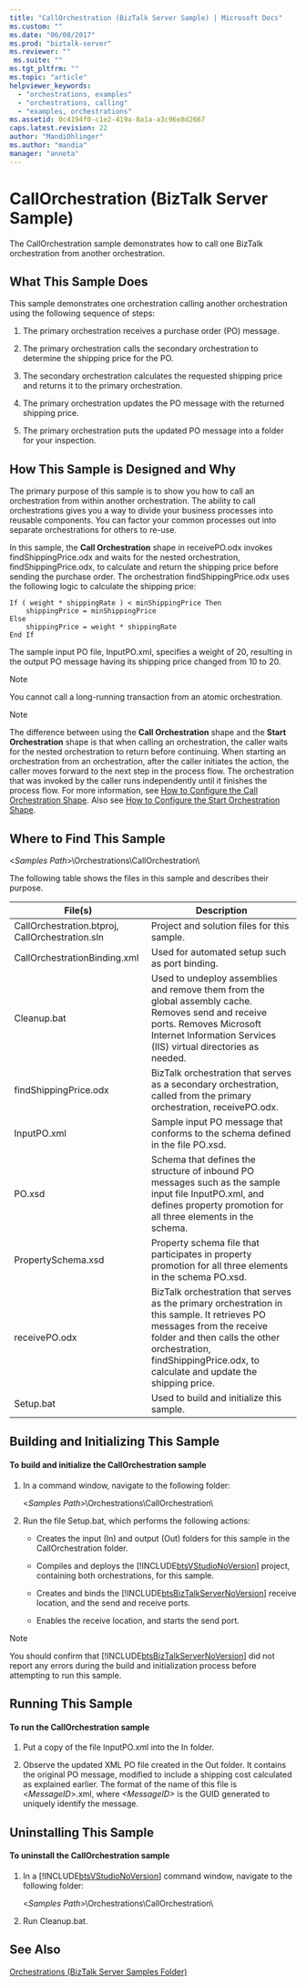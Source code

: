 ```yaml
---
title: "CallOrchestration (BizTalk Server Sample) | Microsoft Docs"
ms.custom: ""
ms.date: "06/08/2017"
ms.prod: "biztalk-server"
ms.reviewer: ""
 ms.suite: ""
ms.tgt_pltfrm: ""
ms.topic: "article"
helpviewer_keywords: 
  - "orchestrations, examples"
  - "orchestrations, calling"
  - "examples, orchestrations"
ms.assetid: 0c4194f0-c1e2-419a-8a1a-a3c96e8d2667
caps.latest.revision: 22
author: "MandiOhlinger"
ms.author: "mandia"
manager: "anneta"
---
```

# CallOrchestration (BizTalk Server Sample)
The CallOrchestration sample demonstrates how to call one BizTalk orchestration from another orchestration.  
  
## What This Sample Does  
 This sample demonstrates one orchestration calling another orchestration using the following sequence of steps:  
  
1.  The primary orchestration receives a purchase order (PO) message.  
  
2.  The primary orchestration calls the secondary orchestration to determine the shipping price for the PO.  
  
3.  The secondary orchestration calculates the requested shipping price and returns it to the primary orchestration.  
  
4.  The primary orchestration updates the PO message with the returned shipping price.  
  
5.  The primary orchestration puts the updated PO message into a folder for your inspection.  
  
## How This Sample is Designed and Why  
 The primary purpose of this sample is to show you how to call an orchestration from within another orchestration. The ability to call orchestrations gives you a way to divide your business processes into reusable components. You can factor your common processes out into separate orchestrations for others to re-use.  
  
 In this sample, the **Call Orchestration** shape in receivePO.odx invokes findShippingPrice.odx and waits for the nested orchestration, findShippingPrice.odx, to calculate and return the shipping price before sending the purchase order. The orchestration findShippingPrice.odx uses the following logic to calculate the shipping price:  
  
```  
If ( weight * shippingRate ) < minShippingPrice Then  
    shippingPrice = minShippingPrice  
Else  
    shippingPrice = weight * shippingRate  
End If  
```  
  
 The sample input PO file, InputPO.xml, specifies a weight of 20, resulting in the output PO message having its shipping price changed from 10 to 20.  
  
> [!NOTE]
>  You cannot call a long-running transaction from an atomic orchestration.  
  
> [!NOTE]
>  The difference between using the **Call Orchestration** shape and the **Start Orchestration** shape is that when calling an orchestration, the caller waits for the nested orchestration to return before continuing. When starting an orchestration from an orchestration, after the caller initiates the action, the caller moves forward to the next step in the process flow. The orchestration that was invoked by the caller runs independently until it finishes the process flow. For more information, see [How to Configure the Call Orchestration Shape](../core/how-to-configure-the-call-orchestration-shape.md). Also see [How to Configure the Start Orchestration Shape](../core/how-to-configure-the-start-orchestration-shape.md).  
  
## Where to Find This Sample  
 \<*Samples Path*>\Orchestrations\CallOrchestration\  
  
 The following table shows the files in this sample and describes their purpose.  
  
|File(s)|Description|  
|---------------|-----------------|  
|CallOrchestration.btproj, CallOrchestration.sln|Project and solution files for this sample.|  
|CallOrchestrationBinding.xml|Used for automated setup such as port binding.|  
|Cleanup.bat|Used to undeploy assemblies and remove them from the global assembly cache. Removes send and receive ports. Removes Microsoft Internet Information Services (IIS) virtual directories as needed.|  
|findShippingPrice.odx|BizTalk orchestration that serves as a secondary orchestration, called from the primary orchestration, receivePO.odx.|  
|InputPO.xml|Sample input PO message that conforms to the schema defined in the file PO.xsd.|  
|PO.xsd|Schema that defines the structure of inbound PO messages such as the sample input file InputPO.xml, and defines property promotion for all three elements in the schema.|  
|PropertySchema.xsd|Property schema file that participates in property promotion for all three elements in the schema PO.xsd.|  
|receivePO.odx|BizTalk orchestration that serves as the primary orchestration in this sample. It retrieves PO messages from the receive folder and then calls the other orchestration, findShippingPrice.odx, to calculate and update the shipping price.|  
|Setup.bat|Used to build and initialize this sample.|  
  
## Building and Initializing This Sample  
  
#### To build and initialize the CallOrchestration sample  
  
1.  In a command window, navigate to the following folder:  
  
     \<*Samples Path*>\Orchestrations\CallOrchestration\  
  
2.  Run the file Setup.bat, which performs the following actions:  
  
    -   Creates the input (In) and output (Out) folders for this sample in the CallOrchestration folder.  
  
    -   Compiles and deploys the [!INCLUDE[btsVStudioNoVersion](../includes/btsvstudionoversion-md.md)] project, containing both orchestrations, for this sample.  
  
    -   Creates and binds the [!INCLUDE[btsBizTalkServerNoVersion](../includes/btsbiztalkservernoversion-md.md)] receive location, and the send and receive ports.  
  
    -   Enables the receive location, and starts the send port.  
  
> [!NOTE]
>  You should confirm that [!INCLUDE[btsBizTalkServerNoVersion](../includes/btsbiztalkservernoversion-md.md)] did not report any errors during the build and initialization process before attempting to run this sample.  
  
## Running This Sample  
  
#### To run the CallOrchestration sample  
  
1.  Put a copy of the file InputPO.xml into the In folder.  
  
2.  Observe the updated XML PO file created in the Out folder. It contains the original PO message, modified to include a shipping cost calculated as explained earlier. The format of the name of this file is \<*MessageID*>.xml, where *\<MessageID>* is the GUID generated to uniquely identify the message.  
  
## Uninstalling This Sample  
  
#### To uninstall the CallOrchestration sample  
  
1.  In a [!INCLUDE[btsVStudioNoVersion](../includes/btsvstudionoversion-md.md)] command window, navigate to the following folder:  
  
     \<*Samples Path*>\Orchestrations\CallOrchestration\  
  
2.  Run Cleanup.bat.  
  
## See Also  
 [Orchestrations (BizTalk Server Samples Folder)](../core/orchestrations-biztalk-server-samples-folder.md)